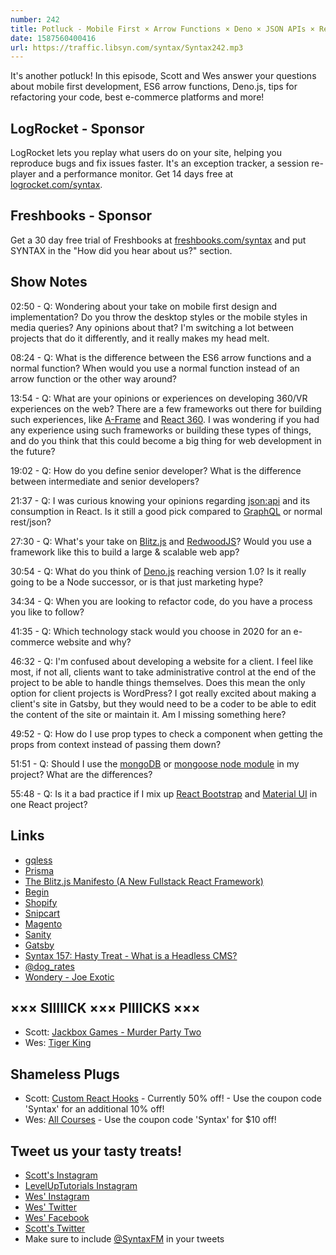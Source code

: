 ```yaml
---
number: 242
title: Potluck - Mobile First × Arrow Functions × Deno × JSON APIs × Refactoring Tips × More!
date: 1587560400416
url: https://traffic.libsyn.com/syntax/Syntax242.mp3
---
```


It's another potluck! In this episode, Scott and Wes answer your questions about mobile first development, ES6 arrow functions, Deno.js, tips for refactoring your code, best e-commerce platforms and more!

## LogRocket - Sponsor
LogRocket lets you replay what users do on your site, helping you reproduce bugs and fix issues faster. It's an exception tracker, a session re-player and a performance monitor. Get 14 days free at [logrocket.com/syntax](https://logrocket.com/syntax).

## Freshbooks - Sponsor
Get a 30 day free trial of Freshbooks at [freshbooks.com/syntax](https://freshbooks.com/syntax) and put SYNTAX in the "How did you hear about us?" section.

## Show Notes

02:50 - Q: Wondering about your take on mobile first design and implementation? Do you throw the desktop styles or the mobile styles in media queries? Any opinions about that? I'm switching a lot between projects that do it differently, and it really makes my head melt.

08:24 - Q: What is the difference between the ES6 arrow functions and a normal function? When would you use a normal function instead of an arrow function or the other way around?

13:54 - Q: What are your opinions or experiences on developing 360/VR experiences on the web? There are a few frameworks out there for building such experiences, like [A-Frame](https://aframe.io/) and [React 360](https://facebook.github.io/react-360/). I was wondering if you had any experience using such frameworks or building these types of things, and do you think that this could become a big thing for web development in the future?

19:02 - Q: How do you define senior developer? What is the difference between intermediate and senior developers?

21:37 - Q: I was curious knowing your opinions regarding [json:api](https://jsonapi.org/) and its consumption in React. Is it still a good pick compared to [GraphQL](https://graphql.org/) or normal rest/json?

27:30 - Q: What's your take on [Blitz.js](https://blitzjs.com/) and [RedwoodJS](https://redwoodjs.com/)? Would you use a framework like this to build a large & scalable web app?

30:54 - Q: What do you think of [Deno.js](https://deno.land/) reaching version 1.0? Is it really going to be a Node successor, or is that just marketing hype?	

34:34 - Q: When you are looking to refactor code, do you have a process you like to follow? 

41:35 - Q: Which technology stack would you choose in 2020 for an e-commerce website and why?

46:32 - Q: I'm confused about developing a website for a client. I feel like most, if not all, clients want to take administrative control at the end of the project to be able to handle things themselves. Does this mean the only option for client projects is WordPress? I got really excited about making a client's site in Gatsby, but they would need to be a coder to be able to edit the content of the site or maintain it. Am I missing something here?

49:52 - Q: How do I use prop types to check a component when getting the props from context instead of passing them down?

51:51 - Q: Should I use the [mongoDB](https://www.mongodb.com/) or [mongoose node module](https://www.npmjs.com/package/mongoose) in my project? What are the differences?

55:48 - Q: Is it a bad practice if I mix up [React Bootstrap](https://react-bootstrap.github.io/) and [Material UI](https://material-ui.com/) in one React project?

## Links
* [gqless](https://gqless.dev/)
* [Prisma](https://www.prisma.io/)
* [The Blitz.js Manifesto (A New Fullstack React Framework)](https://dev.to/flybayer/the-blitz-js-manifesto-a-new-react-framework-1gg7)
* [Begin](https://begin.com/)
* [Shopify](https://www.shopify.com/)
* [Snipcart](https://snipcart.com/)
* [Magento](https://magento.com/)
* [Sanity](https://www.sanity.io/syntax)
* [Gatsby](https://www.gatsbyjs.org/)
* [Syntax 157: Hasty Treat - What is a Headless CMS?](https://syntax.fm/show/157/hasty-treat-what-is-a-headless-cms)
* [@dog_rates](https://twitter.com/dog_rates)
* [Wondery - Joe Exotic](https://wondery.com/shows/joe-exotic/)

## ××× SIIIIICK ××× PIIIICKS ×××
* Scott: [Jackbox Games - Murder Party Two](https://www.jackboxgames.com/trivia-murder-party-two/)
* Wes: [Tiger King](https://www.netflix.com/title/81115994)

## Shameless Plugs
* Scott: [Custom React Hooks](https://www.leveluptutorials.com/tutorials/custom-react-hooks) - Currently 50% off! - Use the coupon code 'Syntax' for an additional 10% off!
* Wes: [All Courses](https://wesbos.com/courses/) - Use the coupon code 'Syntax' for $10 off!

## Tweet us your tasty treats!
* [Scott's Instagram](https://www.instagram.com/stolinski/)
* [LevelUpTutorials Instagram](https://www.instagram.com/LevelUpTutorials/)
* [Wes' Instagram](https://www.instagram.com/wesbos/)
* [Wes' Twitter](https://twitter.com/wesbos)
* [Wes' Facebook](https://www.facebook.com/wesbos.developer)
* [Scott's Twitter](https://twitter.com/stolinski)
* Make sure to include [@SyntaxFM](https://twitter.com/SyntaxFM) in your tweets